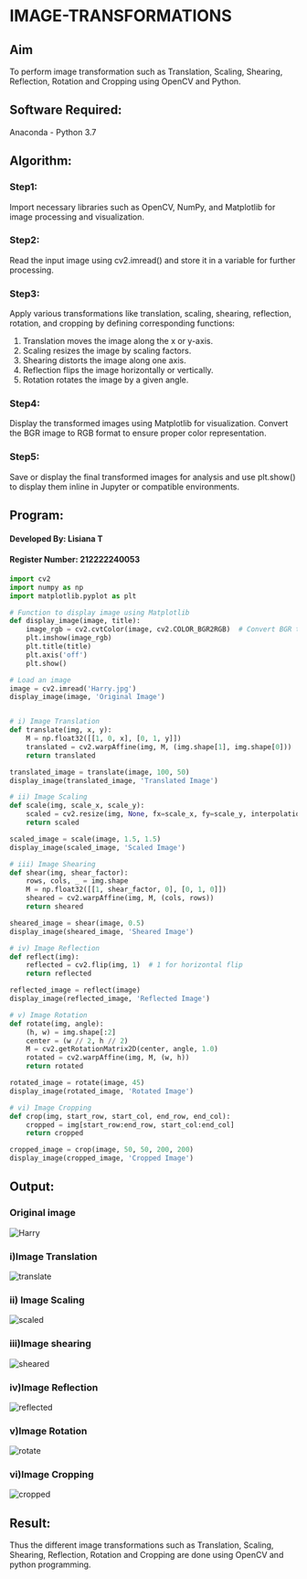 # IMAGE-TRANSFORMATIONS


## Aim
To perform image transformation such as Translation, Scaling, Shearing, Reflection, Rotation and Cropping using OpenCV and Python.

## Software Required:
Anaconda - Python 3.7

## Algorithm:
### Step1: 
 Import necessary libraries such as OpenCV, NumPy, and Matplotlib for image processing and visualization.

### Step2:
Read the input image using cv2.imread() and store it in a variable for further processing.

### Step3:
Apply various transformations like translation, scaling, shearing, reflection, rotation, and cropping by defining corresponding functions:
1. Translation moves the image along the x or y-axis.
2. Scaling resizes the image by scaling factors.
3. Shearing distorts the image along one axis.
4. Reflection flips the image horizontally or vertically.
5. Rotation rotates the image by a given angle.

### Step4:
Display the transformed images using Matplotlib for visualization. Convert the BGR image to RGB format to ensure proper color representation.

### Step5:
Save or display the final transformed images for analysis and use plt.show() to display them inline in Jupyter or compatible environments.

## Program:

#### Developed By: Lisiana T
#### Register Number: 212222240053
```python
import cv2
import numpy as np
import matplotlib.pyplot as plt

# Function to display image using Matplotlib
def display_image(image, title):
    image_rgb = cv2.cvtColor(image, cv2.COLOR_BGR2RGB)  # Convert BGR to RGB for proper color display
    plt.imshow(image_rgb)
    plt.title(title)
    plt.axis('off')
    plt.show()

# Load an image
image = cv2.imread('Harry.jpg')
display_image(image, 'Original Image')


# i) Image Translation
def translate(img, x, y):
    M = np.float32([[1, 0, x], [0, 1, y]])
    translated = cv2.warpAffine(img, M, (img.shape[1], img.shape[0]))
    return translated

translated_image = translate(image, 100, 50)
display_image(translated_image, 'Translated Image')

# ii) Image Scaling
def scale(img, scale_x, scale_y):
    scaled = cv2.resize(img, None, fx=scale_x, fy=scale_y, interpolation=cv2.INTER_LINEAR)
    return scaled

scaled_image = scale(image, 1.5, 1.5)
display_image(scaled_image, 'Scaled Image')

# iii) Image Shearing
def shear(img, shear_factor):
    rows, cols, _ = img.shape
    M = np.float32([[1, shear_factor, 0], [0, 1, 0]])
    sheared = cv2.warpAffine(img, M, (cols, rows))
    return sheared

sheared_image = shear(image, 0.5)
display_image(sheared_image, 'Sheared Image')

# iv) Image Reflection
def reflect(img):
    reflected = cv2.flip(img, 1)  # 1 for horizontal flip
    return reflected

reflected_image = reflect(image)
display_image(reflected_image, 'Reflected Image')

# v) Image Rotation
def rotate(img, angle):
    (h, w) = img.shape[:2]
    center = (w // 2, h // 2)
    M = cv2.getRotationMatrix2D(center, angle, 1.0)
    rotated = cv2.warpAffine(img, M, (w, h))
    return rotated

rotated_image = rotate(image, 45)
display_image(rotated_image, 'Rotated Image')

# vi) Image Cropping
def crop(img, start_row, start_col, end_row, end_col):
    cropped = img[start_row:end_row, start_col:end_col]
    return cropped

cropped_image = crop(image, 50, 50, 200, 200)
display_image(cropped_image, 'Cropped Image')
```

## Output:
### Original image

![Harry](https://github.com/user-attachments/assets/846c1a3f-4625-410e-9016-d6899c3439c6)




### i)Image Translation

![translate](https://github.com/user-attachments/assets/bb919f92-9042-465b-88bf-cf543aee23c4)



### ii) Image Scaling


![scaled](https://github.com/user-attachments/assets/168cb6e5-d82f-4bf2-a539-e3f796e83e37)


### iii)Image shearing


![sheared](https://github.com/user-attachments/assets/b72fc2b2-4089-446b-b988-f2eee6a0c31c)


### iv)Image Reflection


![reflected](https://github.com/user-attachments/assets/9b87b3f4-f055-4dea-8a96-e1697fd95374)


### v)Image Rotation

![rotate](https://github.com/user-attachments/assets/e0509a15-a260-4abf-a116-ce673687dc25)


### vi)Image Cropping

![cropped](https://github.com/user-attachments/assets/925af52d-86ed-4adb-b575-ef6f34e9f89c)



## Result: 

Thus the different image transformations such as Translation, Scaling, Shearing, Reflection, Rotation and Cropping are done using OpenCV and python programming.

